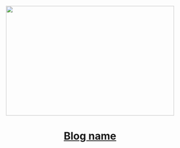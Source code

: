
<p align="center">
  <img width="460" height="300" src="picture-url">
</p>

<h1 align="center"><a href="Block-url">Blog name</a></h1>
